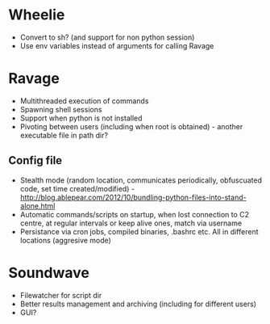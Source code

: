 # Wheelie
- Convert to sh? (and support for non python session)
- Use env variables instead of arguments for calling Ravage

# Ravage
- Multithreaded execution of commands
- Spawning shell sessions
- Support when python is not installed
- Pivoting between users (including when root is obtained) - another executable file in path dir?

## Config file
- Stealth mode (random location, communicates periodically, obfuscuated code, set time created/modified) - http://blog.ablepear.com/2012/10/bundling-python-files-into-stand-alone.html
- Automatic commands/scripts on startup, when lost connection to C2 centre, at regular intervals or keep alive ones, match via username
- Persistance via cron jobs, compiled binaries, .bashrc etc. All in different locations (aggresive mode)

# Soundwave
- Filewatcher for script dir
- Better results management and archiving (including for different users)
- GUI?
